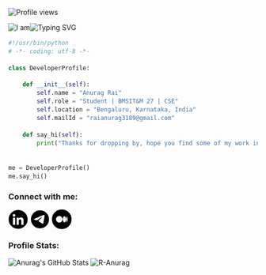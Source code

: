 ![Profile views](https://komarev.com/ghpvc/?username=R-Anurag&label=Profile%20views&color=000000&style=for-the-badge)

<div style="display:flex; gap:0px;">
  <!-- "I am" -->
  <picture>
    <source media="(prefers-color-scheme: dark)"
      srcset="https://readme-typing-svg.demolab.com?font=Lora&duration=1&pause=1000&color=FFFFFF&vCenter=true&width=45&height=50&lines=I+am" />
    <img src="https://readme-typing-svg.demolab.com?font=Lora&duration=1&pause=1000&color=000000&vCenter=true&width=45&height=50&lines=I+am"
         alt="I am" />
  </picture>

  <!-- Typing animation -->
  <picture>
    <source media="(prefers-color-scheme: dark)"
      srcset="https://readme-typing-svg.demolab.com?font=Lora&pause=1000&color=FFFFFF&width=450&vCenter=true&lines=%F0%9D%90%82%F0%9D%90%A1%F0%9D%90%9A%F0%9D%90%A9%F0%9D%90%AD%F0%9D%90%9E%F0%9D%90%AB+%F0%9D%90%8B%F0%9D%90%9E%F0%9D%90%9A%F0%9D%90%9D%40+GDG+on+Campus+BMSIT%26M.;%F0%9D%90%96%F0%9D%90%9E%F0%9D%90%9B%F0%9D%90%A6%F0%9D%90%9A%F0%9D%90%AC%F0%9D%90%AD%F0%9D%90%9E%F0%9D%90%AB%40+AR+VR+Hub+BMSIT%26M.;an+Android+Developer.;an+AI%26ML+Explorer.;a+Cloud+Enthusiast.;a+Creative+Tech+Storyteller.;an+AR%2FVR+Explorer.;but+most+importantly%2C+%F0%9D%90%9A+%F0%9D%90%83%F0%9D%90%AB%F0%9D%90%9E%F0%9D%90%9A%F0%9D%90%A6%F0%9D%90%9E%F0%9D%90%AB." />
    <img src="https://readme-typing-svg.demolab.com?font=Lora&pause=1000&color=010405&width=450&vCenter=true&lines=%F0%9D%90%82%F0%9D%90%A1%F0%9D%90%9A%F0%9D%90%A9%F0%9D%90%AD%F0%9D%90%9E%F0%9D%90%AB+%F0%9D%90%8B%F0%9D%90%9E%F0%9D%90%9A%F0%9D%90%9D%40+GDG+on+Campus+BMSIT%26M.;%F0%9D%90%96%F0%9D%90%9E%F0%9D%90%9B%F0%9D%90%A6%F0%9D%90%9A%F0%9D%90%AC%F0%9D%90%AD%F0%9D%90%9E%F0%9D%90%AB%40+AR+VR+Hub+BMSIT%26M.;an+Android+Developer.+;an+AI%26ML+Explorer.;a+Cloud+Enthusiast.;a+Creative+Tech+Storyteller.;an+AR%2FVR+Explorer.;but+most+importantly%2C+%F0%9D%90%9A+%F0%9D%90%83%F0%9D%90%AB%F0%9D%90%9E%F0%9D%90%9A%F0%9D%90%A6%F0%9D%90%9E%F0%9D%90%AB."
         alt="Typing SVG" />
  </picture>

</div>





```python
#!/usr/bin/python
# -*- coding: utf-8 -*-

class DeveloperProfile:

    def __init__(self):
        self.name = "Anurag Rai"
        self.role = "Student | BMSIT&M 27 | CSE"
        self.location = "Bengaluru, Karnataka, India"
        self.mailId = "raianurag3189@gmail.com"

    def say_hi(self):
        print("Thanks for dropping by, hope you find some of my work interesting.")


me = DeveloperProfile()
me.say_hi()
```

<h3 align="left">Connect with me:</h3>
<p align="left">
<a href="https://www.linkedin.com/in/r-anurag" target="blank"><img align="center" src="./connect-with-me-icons/linkedinIcon.png" alt="r-anurag" height="40" width="40" /></a>
<a href="https://mailto:raianurag3189@gmail.com" target="blank"><img align="center" src="./connect-with-me-icons/mail.png" alt="r-anurag" height="40" width="40" /></a>
<a href="https://medium.com/@raianurag3189" target="blank"><img align="center" src="./connect-with-me-icons/medium.png" alt="r-anurag" height="40" width="40" /></a>
</p>

<h3 align="left">Profile Stats:</h3>
<div align=left>
  <img width=390 src="https://github-readme-stats.vercel.app/api?username=R-Anurag&theme=transparent&count_private=true&show_icons=true&rank_icon=github&locale=en" alt="Anurag's GitHub Stats" />
  <img width=390 src="https://github-readme-streak-stats.herokuapp.com/?user=R-Anurag&theme=transparent&count_private=true&border_radius=10&locale=en" alt="R-Anurag" />
</div>


